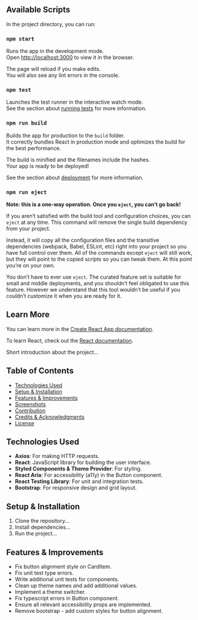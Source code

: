 ## Available Scripts

In the project directory, you can run:

### `npm start`

Runs the app in the development mode.\
Open [http://localhost:3000](http://localhost:3000) to view it in the browser.

The page will reload if you make edits.\
You will also see any lint errors in the console.

### `npm test`

Launches the test runner in the interactive watch mode.\
See the section about [running tests](https://facebook.github.io/create-react-app/docs/running-tests) for more information.

### `npm run build`

Builds the app for production to the `build` folder.\
It correctly bundles React in production mode and optimizes the build for the best performance.

The build is minified and the filenames include the hashes.\
Your app is ready to be deployed!

See the section about [deployment](https://facebook.github.io/create-react-app/docs/deployment) for more information.

### `npm run eject`

**Note: this is a one-way operation. Once you `eject`, you can’t go back!**

If you aren’t satisfied with the build tool and configuration choices, you can `eject` at any time. This command will remove the single build dependency from your project.

Instead, it will copy all the configuration files and the transitive dependencies (webpack, Babel, ESLint, etc) right into your project so you have full control over them. All of the commands except `eject` will still work, but they will point to the copied scripts so you can tweak them. At this point you’re on your own.

You don’t have to ever use `eject`. The curated feature set is suitable for small and middle deployments, and you shouldn’t feel obligated to use this feature. However we understand that this tool wouldn’t be useful if you couldn’t customize it when you are ready for it.

## Learn More

You can learn more in the [Create React App documentation](https://facebook.github.io/create-react-app/docs/getting-started).

To learn React, check out the [React documentation](https://reactjs.org/).



Short introduction about the project...

## Table of Contents

- [Technologies Used](#technologies-used)
- [Setup & Installation](#setup--installation)
- [Features & Improvements](#features--improvements)
- [Screenshots](#screenshots)
- [Contribution](#contribution)
- [Credits & Acknowledgments](#credits--acknowledgments)
- [License](#license)

## Technologies Used

- **Axios**: For making HTTP requests.
- **React**: JavaScript library for building the user interface.
- **Styled Components & Theme Provider**: For styling.
- **React Aria**: For accessibility (a11y) in the Button component.
- **React Testing Library**: For unit and integration tests.
- **Bootstrap**: For responsive design and grid layout.

## Setup & Installation

1. Clone the repository...
2. Install dependencies...
3. Run the project...

## Features & Improvements

- Fix button alignment style on CardItem.
- Fix unit test type errors. 
- Write additional unit tests for components.
- Clean up theme names and add additional values.
- Implement a theme switcher.
- Fix typescript errors in Button component.
- Ensure all relevant accessibility props are implemented.
- Remove bootstrap - add custom styles for button alignment.
